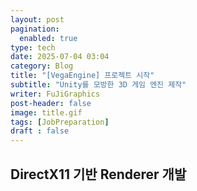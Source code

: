 ```yaml
---
layout: post
pagination: 
  enabled: true
type: tech
date: 2025-07-04 03:04
category: Blog
title: "[VegaEngine] 프로젝트 시작"
subtitle: "Unity를 모방한 3D 게임 엔진 제작"
writer: FuJiGraphics
post-header: false
image: title.gif
tags: [JobPreparation]
draft : false
---
```


## DirectX11 기반 Renderer 개발
